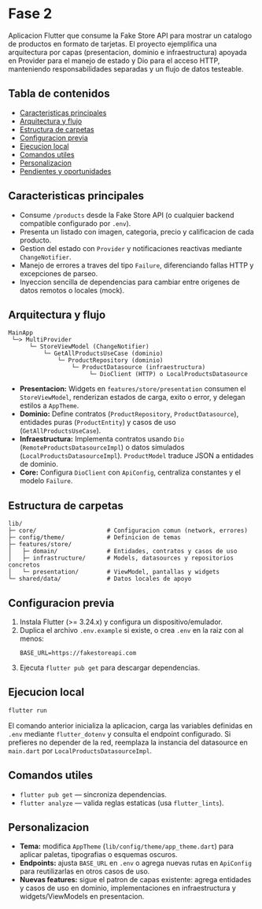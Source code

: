 # Fase 2

Aplicacion Flutter que consume la Fake Store API para mostrar un catalogo de productos en formato de tarjetas. El proyecto ejemplifica una arquitectura por capas (presentacion, dominio e infraestructura) apoyada en Provider para el manejo de estado y Dio para el acceso HTTP, manteniendo responsabilidades separadas y un flujo de datos testeable.

## Tabla de contenidos
- [Caracteristicas principales](#caracteristicas-principales)
- [Arquitectura y flujo](#arquitectura-y-flujo)
- [Estructura de carpetas](#estructura-de-carpetas)
- [Configuracion previa](#configuracion-previa)
- [Ejecucion local](#ejecucion-local)
- [Comandos utiles](#comandos-utiles)
- [Personalizacion](#personalizacion)
- [Pendientes y oportunidades](#pendientes-y-oportunidades)

## Caracteristicas principales
- Consume `/products` desde la Fake Store API (o cualquier backend compatible configurado por `.env`).
- Presenta un listado con imagen, categoria, precio y calificacion de cada producto.
- Gestion del estado con `Provider` y notificaciones reactivas mediante `ChangeNotifier`.
- Manejo de errores a traves del tipo `Failure`, diferenciando fallas HTTP y excepciones de parseo.
- Inyeccion sencilla de dependencias para cambiar entre origenes de datos remotos o locales (mock).

## Arquitectura y flujo
```
MainApp
 └─> MultiProvider
      └─ StoreViewModel (ChangeNotifier)
          └─ GetAllProductsUseCase (dominio)
              └─ ProductRepository (dominio)
                  └─ ProductDatasource (infraestructura)
                       └─ DioClient (HTTP) o LocalProductsDatasource
```
- **Presentacion:** Widgets en `features/store/presentation` consumen el `StoreViewModel`, renderizan estados de carga, exito o error, y delegan estilos a `AppTheme`.
- **Dominio:** Define contratos (`ProductRepository`, `ProductDatasource`), entidades puras (`ProductEntity`) y casos de uso (`GetAllProductsUseCase`).
- **Infraestructura:** Implementa contratos usando `Dio` (`RemoteProductsDatasourceImpl`) o datos simulados (`LocalProductsDatasourceImpl`). `ProductModel` traduce JSON a entidades de dominio.
- **Core:** Configura `DioClient` con `ApiConfig`, centraliza constantes y el modelo `Failure`.

## Estructura de carpetas
```
lib/
├─ core/                    # Configuracion comun (network, errores)
├─ config/theme/            # Definicion de temas
├─ features/store/
│   ├─ domain/              # Entidades, contratos y casos de uso
│   ├─ infrastructure/      # Models, datasources y repositorios concretos
│   └─ presentation/        # ViewModel, pantallas y widgets
└─ shared/data/             # Datos locales de apoyo
```

## Configuracion previa
1. Instala Flutter (>= 3.24.x) y configura un dispositivo/emulador.
2. Duplica el archivo `.env.example` si existe, o crea `.env` en la raiz con al menos:
   ```env
   BASE_URL=https://fakestoreapi.com
   ```
3. Ejecuta `flutter pub get` para descargar dependencias.

## Ejecucion local
```bash
flutter run
```
El comando anterior inicializa la aplicacion, carga las variables definidas en `.env` mediante `flutter_dotenv` y consulta el endpoint configurado. Si prefieres no depender de la red, reemplaza la instancia del datasource en `main.dart` por `LocalProductsDatasourceImpl`.

## Comandos utiles
- `flutter pub get` — sincroniza dependencias.
- `flutter analyze` — valida reglas estaticas (usa `flutter_lints`).

## Personalizacion
- **Tema:** modifica `AppTheme` (`lib/config/theme/app_theme.dart`) para aplicar paletas, tipografias o esquemas oscuros.
- **Endpoints:** ajusta `BASE_URL` en `.env` o agrega nuevas rutas en `ApiConfig` para reutilizarlas en otros casos de uso.
- **Nuevas features:** sigue el patron de capas existente: agrega entidades y casos de uso en dominio, implementaciones en infraestructura y widgets/ViewModels en presentacion.

